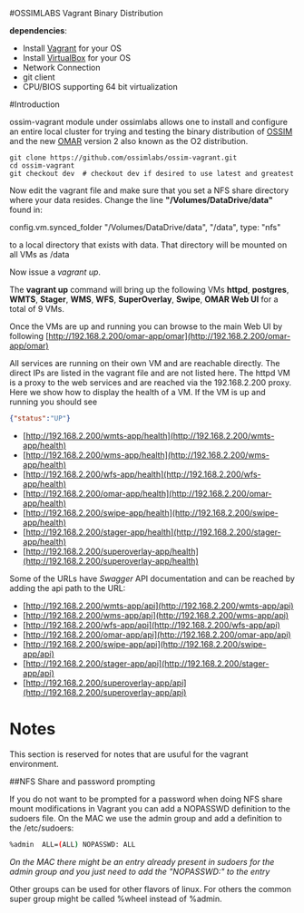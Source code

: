 #OSSIMLABS Vagrant Binary Distribution

**dependencies**:

* Install [Vagrant](https://www.vagrantup.com/downloads.html) for your OS
* Install [VirtualBox](https://www.virtualbox.org/wiki/Downloads) for your OS 
* Network Connection
* git client
* CPU/BIOS supporting 64 bit virtualization



#Introduction

ossim-vagrant module under ossimlabs allows one to install and configure an entire local cluster for trying and testing the binary distribution of [OSSIM](https://github.com/ossimlabs/ossim) and the new [OMAR](https://github.com/ossimlabs/omar) version 2 also known as the O2 distribution.

```git
git clone https://github.com/ossimlabs/ossim-vagrant.git
cd ossim-vagrant
git checkout dev  # checkout dev if desired to use latest and greatest
```
Now edit the vagrant file and make sure that you set a NFS share directory where your data resides.  Change the line **"/Volumes/DataDrive/data"** found in:

  config.vm.synced_folder "/Volumes/DataDrive/data", "/data", type: "nfs"

to a local directory that exists with data.  That directory will be mounted on all VMs as /data

Now issue a *vagrant up*.


The **vagrant up** command will bring up the following VMs **httpd**, **postgres**, **WMTS**, **Stager**, **WMS**, **WFS**, **SuperOverlay**, **Swipe**, **OMAR Web UI** for a total of 9 VMs.

Once the VMs are up and running you can browse to the main Web UI by following  [http://192.168.2.200/omar-app/omar](http://192.168.2.200/omar-app/omar)


All services are running on their own VM and are reachable directly.  The direct IPs are listed in the vagrant file and are not listed here.  The httpd VM is a proxy to the web services and are reached via the 192.168.2.200 proxy.  Here we show how to display the health of a VM.  If the VM is up and running you should see 

```JSON
{"status":"UP"}
```


* [http://192.168.2.200/wmts-app/health](http://192.168.2.200/wmts-app/health)
* [http://192.168.2.200/wms-app/health](http://192.168.2.200/wms-app/health)
* [http://192.168.2.200/wfs-app/health](http://192.168.2.200/wfs-app/health)
* [http://192.168.2.200/omar-app/health](http://192.168.2.200/omar-app/health)
* [http://192.168.2.200/swipe-app/health](http://192.168.2.200/swipe-app/health)
* [http://192.168.2.200/stager-app/health](http://192.168.2.200/stager-app/health)
* [http://192.168.2.200/superoverlay-app/health](http://192.168.2.200/superoverlay-app/health)

Some of the URLs have *Swagger* API documentation and can be reached by adding the api path to the URL:

* [http://192.168.2.200/wmts-app/api](http://192.168.2.200/wmts-app/api)
* [http://192.168.2.200/wms-app/api](http://192.168.2.200/wms-app/api)
* [http://192.168.2.200/wfs-app/api](http://192.168.2.200/wfs-app/api)
* [http://192.168.2.200/omar-app/api](http://192.168.2.200/omar-app/api)
* [http://192.168.2.200/swipe-app/api](http://192.168.2.200/swipe-app/api)
* [http://192.168.2.200/stager-app/api](http://192.168.2.200/stager-app/api)
* [http://192.168.2.200/superoverlay-app/api](http://192.168.2.200/superoverlay-app/api)


# Notes

This section is reserved for notes that are usuful for the vagrant environment.

##NFS Share and password prompting

If you do not want to be prompted for a password when doing NFS share mount modifications in Vagrant you can add a NOPASSWD definition to the sudoers file.  On the MAC we use the admin group and add a definition to the /etc/sudoers:

```bash
%admin  ALL=(ALL) NOPASSWD: ALL
```
*On the MAC there might be an entry already present in sudoers for the admin group and you just need to add the "NOPASSWD:" to the entry*

Other groups can be used for other flavors of linux.  For others the common super group might be called %wheel instead of %admin.